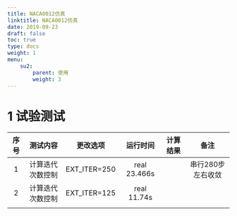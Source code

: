```yaml
---
title: NACA0012仿真
linktitle: NACA0012仿真
date: 2019-09-23
draft: false
toc: true
type: docs
weight: 1
menu: 
    su2:    
        parent: 使用
        weight: 3
---
```

# 1 试验测试

| 序号 	|     测试内容     	|   更改选项   	|   运行时间   	| 计算结果 	|        备注       	|
|:----:	|:----------------:	|:------------:	|:------------:	|:--------:	|:-----------------:	|
|   1  	| 计算迭代次数控制 	| EXT_ITER=250 	| real 23.466s 	|          	| 串行280步左右收敛 	|
|   2  	| 计算迭代次数控制 	| EXT_ITER=125 	|  real 11.74s 	|          	|                   	|
|      	|                  	|              	|              	|          	|                   	|